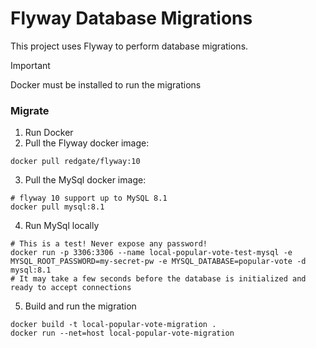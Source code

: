 # Flyway Database Migrations
This project uses Flyway to perform database migrations.

> [!IMPORTANT]
> Docker must be installed to run the migrations

### Migrate
1. Run Docker
2. Pull the Flyway docker image:
```console
docker pull redgate/flyway:10
```
3. Pull the MySql docker image:
```console
# flyway 10 support up to MySQL 8.1
docker pull mysql:8.1
```
4. Run MySql locally
```console
# This is a test! Never expose any password!
docker run -p 3306:3306 --name local-popular-vote-test-mysql -e MYSQL_ROOT_PASSWORD=my-secret-pw -e MYSQL_DATABASE=popular-vote -d mysql:8.1
# It may take a few seconds before the database is initialized and ready to accept connections
```
5. Build and run the migration
```console
docker build -t local-popular-vote-migration .
docker run --net=host local-popular-vote-migration
```

